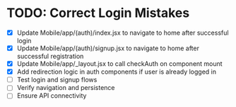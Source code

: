 # TODO: Correct Login Mistakes

- [x] Update Mobile/app/(auth)/index.jsx to navigate to home after successful login
- [x] Update Mobile/app/(auth)/signup.jsx to navigate to home after successful registration
- [x] Update Mobile/app/_layout.jsx to call checkAuth on component mount
- [x] Add redirection logic in auth components if user is already logged in
- [ ] Test login and signup flows
- [ ] Verify navigation and persistence
- [ ] Ensure API connectivity
